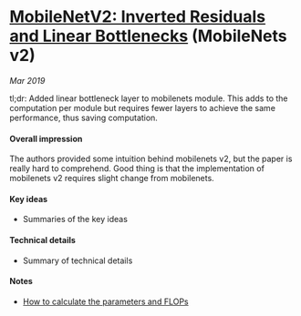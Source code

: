 # [MobileNetV2: Inverted Residuals and Linear Bottlenecks](https://arxiv.org/pdf/1801.04381.pdf) (MobileNets v2) 

_Mar 2019_

tl;dr: Added linear bottleneck layer to mobilenets module. This adds to the computation per module but requires fewer layers to achieve the same performance, thus saving computation.

#### Overall impression
The authors provided some intuition behind mobilenets v2, but the paper is really hard to comprehend. Good thing is that the implementation of mobilenets v2 requires slight change from mobilenets.

#### Key ideas
- Summaries of the key ideas

#### Technical details
- Summary of technical details

#### Notes
- [How to calculate the parameters and FLOPs](http://imatge-upc.github.io/telecombcn-2016-dlcv/slides/D2L1-memory.pdf)